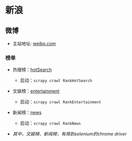 # 新浪

## 微博

* 主站地址: [weibo.com](https://weibo.com/)
  
### 榜单

* 热搜榜：[hotSearch](https://weibo.com/ajax/side/hotSearch)
  
  * 启动：`scrapy crawl RankHotSearch`
  
* 文娱榜：[entertainment](https://weibo.com/ajax/statuses/entertainment)

  * 启动：`scrapy crawl RankEntertainment`
  
* 新闻榜：[news](https://weibo.com/ajax/statuses/news)

  * 启动：`scrapy crawl RankNews`

* *其中，文娱榜、新闻榜，有用到selenium的chrome driver*
  